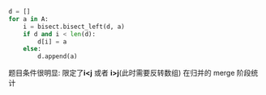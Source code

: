 ```Python
d = []
for a in A:
    i = bisect.bisect_left(d, a)
    if d and i < len(d):
        d[i] = a
    else:
        d.append(a)
```

题目条件很明显:
限定了**i<j**
或者
**i>j**(此时需要反转数组)
在归并的 merge 阶段统计
